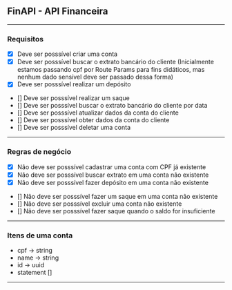 ## FinAPI - API Financeira

---

### Requisitos

- [x] Deve ser posssível criar uma conta
- [x] Deve ser posssível buscar o extrato bancário do cliente (Inicialmente estamos passando cpf por Route Params para fins didáticos, mas nenhum dado sensível deve ser passado dessa forma)
- [x] Deve ser posssível realizar um depósito
- [] Deve ser posssível realizar um saque
- [] Deve ser posssível buscar o extrato bancário do cliente por data
- [] Deve ser posssível atualizar dados da conta do cliente
- [] Deve ser posssível obter dados da conta do cliente
- [] Deve ser posssível deletar uma conta

---

### Regras de negócio

- [x] Não deve ser posssível cadastrar uma conta com CPF já existente
- [x] Não deve ser posssível buscar extrato em uma conta não existente
- [x] Não deve ser posssível fazer depósito em uma conta não existente
- [] Não deve ser posssível fazer um saque em uma conta não existente
- [] Não deve ser posssível excluir uma conta não existente
- [] Não deve ser posssível fazer saque quando o saldo for insuficiente

___

### Itens de uma conta

- cpf -> string
- name -> string
- id -> uuid
- statement []

---
